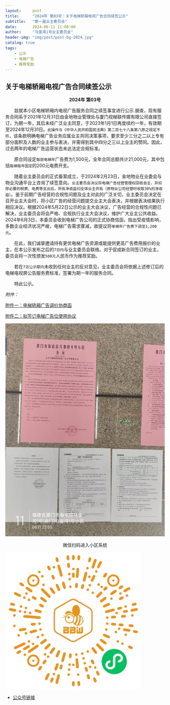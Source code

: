 ```yaml
---
layout:     post
title:      "2024年 第03号：关于电梯轿厢电视广告合同续签公示"
subtitle:   "第一届业主委员会"
date:       2024-06-11 21:00:00
author:     "马銮湾1号业主委员会"
header-img: "img/post/post-bg-2024.jpg"
catalog: true
tags:
    - 公示
    - 电梯广告
    - 推荐奖励
---
```




## 关于电梯轿厢电视广告合同续签公示

<center><strong>2024年 第03号</strong></center>

&emsp;&emsp;兹就本小区电梯轿厢内电视广告服务合同之续签事宜进行公示.据查，现有服务合同系于2021年12月31日由金地物业管理处与厦门视梯联传媒有限公司直接签订，为期一年，其后未经广泛业主同意，于2023年1月1日再度续约一年，有效期至2024年12月31日。`此操作与《中华人民共和国民法典》第二百七十八条第八款之规定不符`，该条款明确电梯广告业务应属业主共同决策事项，要求至少三分之二以上专有部分面积及人数的业主参与表决，并需得到其中四分之三以上业主的赞同。因此，过去两年的电梯广告运营状态未达法定合规标准。

&emsp;&emsp;原合同设定`每部电梯年`广告费为1,500元，全年合同总额共计21,000元，其中包括`每梯每年固定`的200元电费开支。

&emsp;&emsp;随着业主委员会的正式备案成立，于2024年2月23日，金地物业在业委会与物业沟通平台上咨询了续签意向。`业主委员会决议将电梯广告经营管理权回收自主，并扣除必要的税费、电费等支出后，所有净收益归全体业主共有（原物业公司经营时收取30%的净收益）`。鉴于前期广告经营的合规性问题及业主对此的广泛关切，业主委员会决定在召开业主大会时，将小区广告的经营问题提交业主大会表决，并根据表决结果执行相应决议。根据2024年5月22日公示的业主大会决议，广告经营的合规性问题已解决，业主委员会将会严格、合规执行业主大会决议，维护广大业主公共收益。2024年6月3日，本委员会收到电梯广告公司的正式协商信函，指出受疫情影响，多数企业经济状况严峻，电梯广告需求骤减，故提议将`单梯年广告费下调至1,200元`。

&emsp;&emsp;在此，我们诚挚邀请持有更优电梯广告资源或能提供更高广告费用报价的业主，在本公示发布之后的`7日内`与业主委员会联络。对于促成新合同签订的业主，委员会将一次性颁发`500元`人民币作为推荐奖励。

&emsp;&emsp;若在`7日公示期内`未收到任何业主的反对意见，业主委员会将依据上述修订后的电梯电视屏公告服务费标准，签署为期一年的服务合同。

&emsp;&emsp;特此公示。

<em>附件：</em>

[附件一：电梯轿厢广告调价协商函](https://drive.weixin.qq.com/s?k=ALIArAcrAFkmyTLkI0) 

[附件二：拟签订电梯广告位使用协议](https://drive.weixin.qq.com/s?k=ALIArAcrAFkMiYVemf) 


![](\img\in-post\2024-6-11-公示实景.jpg)

<center>微信扫码进入小区系统</center>

![](\img\in-post\蜂窝智家.jpg)


- [公众号链接](https://mp.weixin.qq.com/s/Q9Qz0E22nce5Q9iYXJzMVA)
